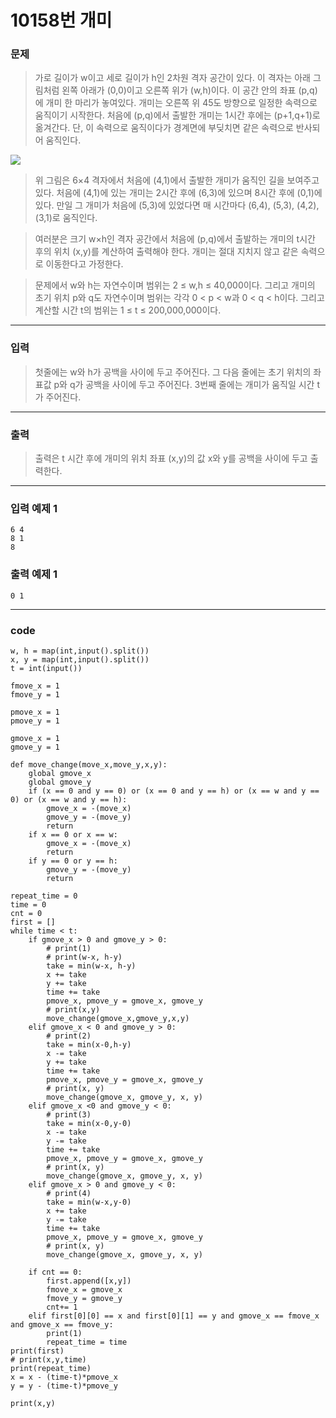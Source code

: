 # 10158번 개미
### 문제
> 가로 길이가 w이고 세로 길이가 h인 2차원 격자 공간이 있다. 이 격자는 아래 그림처럼 왼쪽 아래가 (0,0)이고 오른쪽 위가 (w,h)이다. 이 공간 안의 좌표 (p,q)에 개미 한 마리가 놓여있다. 개미는 오른쪽 위 45도 방향으로 일정한 속력으로 움직이기 시작한다. 처음에 (p,q)에서 출발한 개미는 1시간 후에는 (p+1,q+1)로 옮겨간다. 단, 이 속력으로 움직이다가 경계면에 부딪치면 같은 속력으로 반사되어 움직인다.

![](https://www.acmicpc.net/upload/images/gaemi1.png)  

> 위 그림은 6×4 격자에서 처음에 (4,1)에서 출발한 개미가 움직인 길을 보여주고 있다. 처음에 (4,1)에 있는 개미는 2시간 후에 (6,3)에 있으며 8시간 후에 (0,1)에 있다. 만일 그 개미가 처음에 (5,3)에 있었다면 매 시간마다 (6,4), (5,3), (4,2), (3,1)로 움직인다. 

> 여러분은 크기 w×h인 격자 공간에서 처음에 (p,q)에서 출발하는 개미의 t시간 후의 위치 (x,y)를 계산하여 출력해야 한다. 개미는 절대 지치지 않고 같은 속력으로 이동한다고 가정한다. 

> 문제에서 w와 h는 자연수이며 범위는 2 ≤ w,h ≤ 40,000이다. 그리고 개미의 초기 위치 p와 q도 자연수이며 범위는 각각 0 < p < w과 0 < q < h이다. 그리고 계산할 시간 t의 범위는 1 ≤ t ≤ 200,000,000이다. 

---

### 입력
> 첫줄에는 w와 h가 공백을 사이에 두고 주어진다. 그 다음 줄에는 초기 위치의 좌표값 p와 q가 공백을 사이에 두고 주어진다. 3번째 줄에는 개미가 움직일 시간 t가 주어진다.  

---

### 출력 
> 출력은 t 시간 후에 개미의 위치 좌표 (x,y)의 값 x와 y를 공백을 사이에 두고 출력한다.  

---

### 입력 예제 1
```
6 4
8 1
8
```

### 출력 예제 1
```
0 1
```

---

### code
```
w, h = map(int,input().split())
x, y = map(int,input().split())
t = int(input())

fmove_x = 1
fmove_y = 1

pmove_x = 1
pmove_y = 1

gmove_x = 1
gmove_y = 1

def move_change(move_x,move_y,x,y):
    global gmove_x
    global gmove_y
    if (x == 0 and y == 0) or (x == 0 and y == h) or (x == w and y == 0) or (x == w and y == h):
        gmove_x = -(move_x)
        gmove_y = -(move_y)
        return
    if x == 0 or x == w:
        gmove_x = -(move_x)
        return
    if y == 0 or y == h:
        gmove_y = -(move_y)
        return

repeat_time = 0
time = 0
cnt = 0
first = []
while time < t:
    if gmove_x > 0 and gmove_y > 0:
        # print(1)
        # print(w-x, h-y)
        take = min(w-x, h-y)
        x += take
        y += take
        time += take
        pmove_x, pmove_y = gmove_x, gmove_y
        # print(x,y)
        move_change(gmove_x,gmove_y,x,y)
    elif gmove_x < 0 and gmove_y > 0:
        # print(2)
        take = min(x-0,h-y)
        x -= take
        y += take
        time += take
        pmove_x, pmove_y = gmove_x, gmove_y
        # print(x, y)
        move_change(gmove_x, gmove_y, x, y)
    elif gmove_x <0 and gmove_y < 0:
        # print(3)
        take = min(x-0,y-0)
        x -= take
        y -= take
        time += take
        pmove_x, pmove_y = gmove_x, gmove_y
        # print(x, y)
        move_change(gmove_x, gmove_y, x, y)
    elif gmove_x > 0 and gmove_y < 0:
        # print(4)
        take = min(w-x,y-0)
        x += take
        y -= take
        time += take
        pmove_x, pmove_y = gmove_x, gmove_y
        # print(x, y)
        move_change(gmove_x, gmove_y, x, y)

    if cnt == 0:
        first.append([x,y])
        fmove_x = gmove_x
        fmove_y = gmove_y
        cnt+= 1
    elif first[0][0] == x and first[0][1] == y and gmove_x == fmove_x and gmove_x == fmove_y:
        print(1)
        repeat_time = time
print(first)
# print(x,y,time)
print(repeat_time)
x = x - (time-t)*pmove_x
y = y - (time-t)*pmove_y

print(x,y)
```

